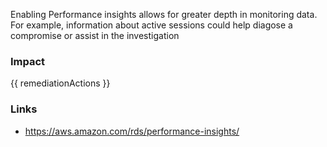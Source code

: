 
Enabling Performance insights allows for greater depth in monitoring data.
For example, information about active sessions could help diagose a compromise or assist in the investigation


### Impact
<!-- Add Impact here -->

<!-- DO NOT CHANGE -->
{{ remediationActions }}

### Links
- https://aws.amazon.com/rds/performance-insights/


